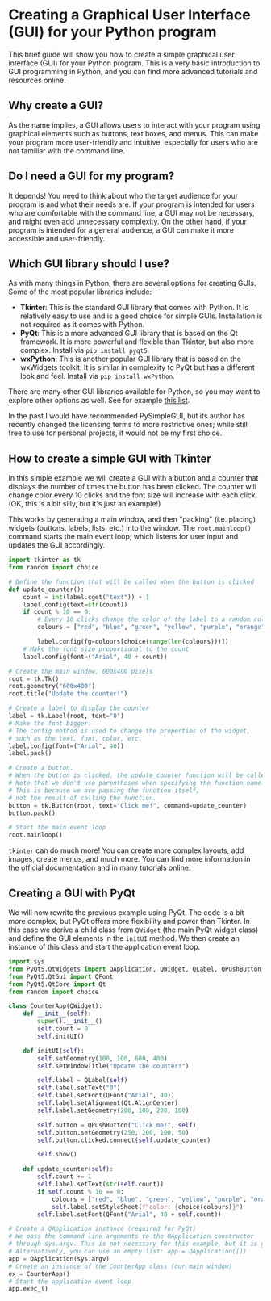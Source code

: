 # Creating a Graphical User Interface (GUI) for your Python program

This brief guide will show you how to create a simple graphical user interface (GUI) for your Python program. This is a very basic introduction to GUI programming in Python, and you can find more advanced tutorials and resources online.

## Why create a GUI?

As the name implies, a GUI allows users to interact with your program using graphical elements such as buttons, text boxes, and menus. This can make your program more user-friendly and intuitive, especially for users who are not familiar with the command line.

## Do I need a GUI for my program?

It depends! You need to think about who the target audience for your program is and what their needs are. If your program is intended for users who are comfortable with the command line, a GUI may not be necessary, and might even add unnecessary complexity. On the other hand, if your program is intended for a general audience, a GUI can make it more accessible and user-friendly.

## Which GUI library should I use?

As with many things in Python, there are several options for creating GUIs. Some of the most popular libraries include:

- **Tkinter**: This is the standard GUI library that comes with Python. It is relatively easy to use and is a good choice for simple GUIs. Installation is not required as it comes with Python.
- **PyQt**: This is a more advanced GUI library that is based on the Qt framework. It is more powerful and flexible than Tkinter, but also more complex. Install via `pip install pyqt5`.
- **wxPython**: This is another popular GUI library that is based on the wxWidgets toolkit. It is similar in complexity to PyQt but has a different look and feel. Install via `pip install wxPython`.

There are many other GUI libraries available for Python, so you may want to explore other options as well. See for example [this list](https://wiki.python.org/moin/GuiProgramming).

In the past I would have recommended PySimpleGUI, but its author has recently changed the licensing terms to more restrictive ones; while still free to use for personal projects, it would not be my first choice.

## How to create a simple GUI with Tkinter

In this simple example we will create a GUI with a button and a counter that displays the number of times the button has been clicked. The counter will change color every 10 clicks and the font size will increase with each click. (OK, this is a bit silly, but it's just an example!)

This works by generating a main window, and then "packing" (i.e. placing) widgets (buttons, labels, lists, etc.) into the window. The `root.mainloop()` command starts the main event loop, which listens for user input and updates the GUI accordingly.

```python
import tkinter as tk
from random import choice

# Define the function that will be called when the button is clicked
def update_counter():
    count = int(label.cget("text")) + 1
    label.config(text=str(count))
    if count % 10 == 0:
        # Every 10 clicks change the color of the label to a random color
        colours = ["red", "blue", "green", "yellow", "purple", "orange"]

        label.config(fg=colours[choice(range(len(colours)))])
    # Make the font size proportional to the count
    label.config(font=("Arial", 40 + count))

# Create the main window, 600x400 pixels
root = tk.Tk()
root.geometry("600x400")
root.title("Update the counter!")

# Create a label to display the counter
label = tk.Label(root, text="0")
# Make the font bigger. 
# The config method is used to change the properties of the widget,
# such as the text, font, color, etc.
label.config(font=("Arial", 40))
label.pack()

# Create a button. 
# When the button is clicked, the update_counter function will be called
# Note that we don't use parentheses when specifying the function name!
# This is because we are passing the function itself, 
# not the result of calling the function.
button = tk.Button(root, text="Click me!", command=update_counter)
button.pack()

# Start the main event loop
root.mainloop()
```

`tkinter` can do much more! You can create more complex layouts, add images, create menus, and much more. You can find more information in the [official documentation](https://docs.python.org/3/library/tkinter.html) and in many tutorials online.


## Creating a GUI with PyQt

We will now rewrite the previous example using PyQt. The code is a bit more complex, but PyQt offers more flexibility and power than Tkinter.
In this case we derive a child class from `QWidget` (the main PyQt widget class) and define the GUI elements in the `initUI` method. We then create an instance of this class and start the application event loop.

```python
import sys
from PyQt5.QtWidgets import QApplication, QWidget, QLabel, QPushButton
from PyQt5.QtGui import QFont
from PyQt5.QtCore import Qt
from random import choice

class CounterApp(QWidget):
    def __init__(self):
        super().__init__()
        self.count = 0
        self.initUI()

    def initUI(self):
        self.setGeometry(100, 100, 600, 400)
        self.setWindowTitle("Update the counter!")

        self.label = QLabel(self)
        self.label.setText("0")
        self.label.setFont(QFont("Arial", 40))
        self.label.setAlignment(Qt.AlignCenter)
        self.label.setGeometry(200, 100, 200, 100)

        self.button = QPushButton("Click me!", self)
        self.button.setGeometry(250, 200, 100, 50)
        self.button.clicked.connect(self.update_counter)

        self.show()

    def update_counter(self):
        self.count += 1
        self.label.setText(str(self.count))
        if self.count % 10 == 0:
            colours = ["red", "blue", "green", "yellow", "purple", "orange"]
            self.label.setStyleSheet(f"color: {choice(colours)}")
        self.label.setFont(QFont("Arial", 40 + self.count))

# Create a QApplication instance (required for PyQt)
# We pass the command line arguments to the QApplication constructor 
# through sys.argv. This is not necessary for this example, but it is good practice.
# Alternatively, you can use an empty list: app = QApplication([])
app = QApplication(sys.argv)
# Create an instance of the CounterApp class (our main window)
ex = CounterApp()
# Start the application event loop
app.exec_()
```